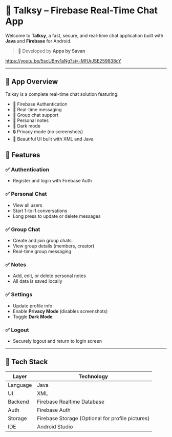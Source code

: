 # 💬 Talksy – Firebase Real-Time Chat App

Welcome to **Talksy**, a fast, secure, and real-time chat application built with **Java** and **Firebase** for Android.

> 🚀 Developed by **Apps by Savan**

https://youtu.be/5scUBny1aNg?si=-MfUrJSE259838cY

---

## 📱 App Overview

Talksy is a complete real-time chat solution featuring:
- 🔐 Firebase Authentication
- 📡 Real-time messaging
- 👥 Group chat support
- 📝 Personal notes
- 🌙 Dark mode
- 🔒 Privacy mode (no screenshots)
- 🎨 Beautiful UI built with XML and Java



## 🚦 Features

### ✅ Authentication
- Register and login with Firebase Auth

### ✅ Personal Chat
- View all users
- Start 1-to-1 conversations
- Long press to update or delete messages

### ✅ Group Chat
- Create and join group chats
- View group details (members, creator)
- Real-time group messaging

### ✅ Notes
- Add, edit, or delete personal notes
- All data is saved locally

### ✅ Settings
- Update profile info
- Enable **Privacy Mode** (disables screenshots)
- Toggle **Dark Mode**

### ✅ Logout
- Securely logout and return to login screen

---

## 🧰 Tech Stack

| Layer       | Technology        |
|-------------|-------------------|
| Language    | Java              |
| UI          | XML               |
| Backend     | Firebase Realtime Database |
| Auth        | Firebase Auth     |
| Storage     | Firebase Storage (Optional for profile pictures) |
| IDE         | Android Studio    |

